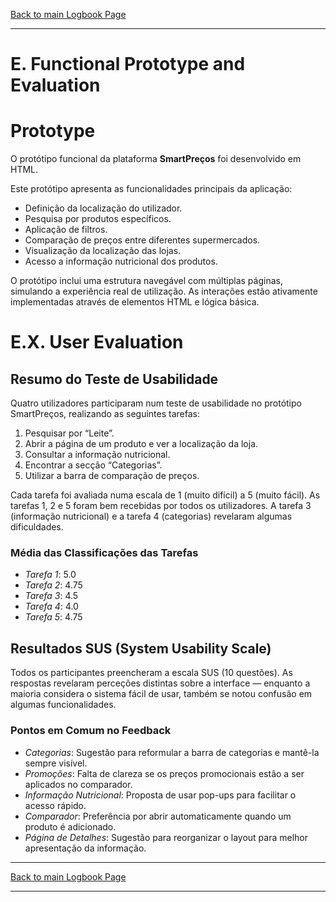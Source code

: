 [Back to main Logbook Page](../hci_logbook.md)

---

# E. Functional Prototype and Evaluation



# Prototype
O protótipo funcional da plataforma **SmartPreços** foi desenvolvido em HTML.

Este protótipo apresenta as funcionalidades principais da aplicação:

- Definição da localização do utilizador.
- Pesquisa por produtos específicos.
- Aplicação de filtros.
- Comparação de preços entre diferentes supermercados.
- Visualização da localização das lojas.
- Acesso a informação nutricional dos produtos.

O protótipo inclui uma estrutura navegável com múltiplas páginas, simulando a experiência real de utilização. As interações estão ativamente implementadas através de elementos HTML e lógica básica.



# E.X. User Evaluation
## Resumo do Teste de Usabilidade

Quatro utilizadores participaram num teste de usabilidade no protótipo SmartPreços, realizando as seguintes tarefas:

1. Pesquisar por “Leite”.
2. Abrir a página de um produto e ver a localização da loja.
3. Consultar a informação nutricional.
4. Encontrar a secção “Categorias”.
5. Utilizar a barra de comparação de preços.

Cada tarefa foi avaliada numa escala de 1 (muito difícil) a 5 (muito fácil). As tarefas 1, 2 e 5 foram bem recebidas por todos os utilizadores. A tarefa 3 (informação nutricional) e a tarefa 4 (categorias) revelaram algumas dificuldades.

### Média das Classificações das Tarefas

- *Tarefa 1*: 5.0  
- *Tarefa 2*: 4.75  
- *Tarefa 3*: 4.5  
- *Tarefa 4*: 4.0  
- *Tarefa 5*: 4.75  

## Resultados SUS (System Usability Scale)

Todos os participantes preencheram a escala SUS (10 questões). As respostas revelaram perceções distintas sobre a interface — enquanto a maioria considera o sistema fácil de usar, também se notou confusão em algumas funcionalidades.

### Pontos em Comum no Feedback

- *Categorias*: Sugestão para reformular a barra de categorias e mantê-la sempre visível.
- *Promoções*: Falta de clareza se os preços promocionais estão a ser aplicados no comparador.
- *Informação Nutricional*: Proposta de usar pop-ups para facilitar o acesso rápido.
- *Comparador*: Preferência por abrir automaticamente quando um produto é adicionado.
- *Página de Detalhes*: Sugestão para reorganizar o layout para melhor apresentação da informação.
---
[Back to main Logbook Page](../hci_logbook.md)

---